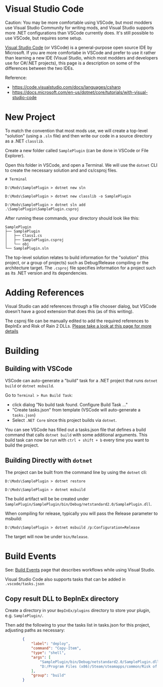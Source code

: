 # Visual Studio Code

Caution: You may be more comfortable using VSCode, but most modders use Visual Studio Community for writing mods, and Visual Studio supports more .NET configurations than VSCode currently does. It's still possible to use VSCode, but requires some setup.

[Visual Studio Code](https://code.visualstudio.com/) (or VSCode) is a general-purpose open source IDE by Microsoft. If you are more comfortabe in VSCode and prefer to use it rather than learning a new IDE (Visual Studio, which most modders and developers use for C#/.NET projects), this page is a description on some of the differences between the two IDEs.

Reference:
- https://code.visualstudio.com/docs/languages/csharp
- https://docs.microsoft.com/en-us/dotnet/core/tutorials/with-visual-studio-code

# New Project

To match the convention that most mods use, we will create a top-level "solution" (using a `.sln` file) and then write our code in a source directory as a .NET `classlib`.

Create a new folder called `SamplePlugin` (can be done in VSCode or File Explorer).

Open this folder in VSCode, and open a Terminal. We will use the `dotnet` CLI to create the necessary solution and and cs/csproj files.

```
# Terminal

D:\Mods\SamplePlugin > dotnet new sln

D:\Mods\SamplePlugin > dotnet new classlib -o SamplePlugin

D:\Mods\SamplePlugin > dotnet sln add .\SamplePlugin\SamplePlugin.csproj
```

After running these commands, your directory should look like this:

```
SamplePlugin
├── SamplePlugin
│   ├── Class1.cs
│   ├── SamplePlugin.csproj
│   └── obj
└── SamplePlugin.sln
```

The top-level solution relates to build information for the "solution" (this project, or a group of projects) such as Debug/Release compiling or the architecture target. The `.csproj` file specifies information for a project such as its .NET version and its dependencies.

# Adding References

Visual Studio can add references through a file chooser dialog, but VSCode doesn't have a good extension that does this (as of this writing).

The csproj file can be manually edited to add the required references to BepInEx and Risk of Rain 2 DLLs. [Please take a look at this page for more details](https://risk-of-thunder.github.io/R2Wiki/Mod-Creation/C%23-Programming/Assembly-References/)

# Building

## Building with VSCode

VSCode can auto-generate a "build" task for a .NET project that runs `dotnet build` or `dotnet msbuild`.

Go to `Terminal > Run Build Task`:
- click dialog "No build task found. Configure Build Task ..."
- "Create tasks.json" from template (VSCode will auto-generate a `tasks.json`)
- Select `.NET Core` since this project builds via `dotnet`.

You can see VSCode has filled out a tasks.json file that defines a build command that calls `dotnet build` with some additional arguments. This build task can now be run with `ctrl + shift + b` every time you want to build the project.

## Building Directly with `dotnet`

The project can be built from the command line by using the `dotnet` cli:

```
D:\Mods\SamplePlugin > dotnet restore

D:\Mods\SamplePlugin > dotnet msbuild
```

The build artifact will be be created under `SamplePlugin/SamplePlugin/bin/Debug/netstandard2.0/SamplePlugin.dll`.

When compiling for release, typically you will pass the Release parameter to msbuild:

```
D:\Mods\SamplePlugin > dotnet msbuild /p:Configuration=Release
```

The target will now be under `bin/Release`.

# Build Events

See: [Build Events](https://github.com/risk-of-thunder/R2Wiki/wiki/Build-Events) page that describes workflows while using Visual Studio.

Visual Studio Code also supports tasks that can be added in `.vscode/tasks.json`

## Copy result DLL to BepInEx directory

Create a directory in your `BepInEx/plugins` directory to store your plugin, e.g. `SamplePlugin/`.

Then add the following to your the tasks list in tasks.json for this project, adjusting paths as necessary:

```json
        {
            "label": "deploy",
            "command": "Copy-Item",
            "type": "shell",
            "args": [
                "SamplePlugin/bin/Debug/netstandard2.0/SamplePlugin.dll",
                "D:/Program Files (x86)/Steam/steamapps/common/Risk of Rain 2/BepInEx/plugins/SamplePlugin/"
            ],
            "group": "build"
        }
```
